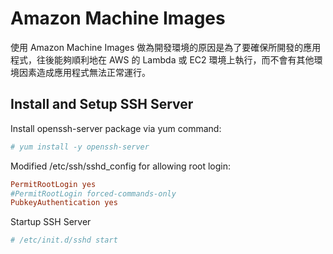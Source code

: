 # Amazon Machine Images

使用 Amazon Machine Images 做為開發環境的原因是為了要確保所開發的應用程式，往後能夠順利地在 AWS 的 Lambda 或 EC2 環境上執行，而不會有其他環境因素造成應用程式無法正常運行。

## Install and Setup SSH Server

Install openssh-server package via yum command:

``` bash
# yum install -y openssh-server
```

Modified /etc/ssh/sshd_config for allowing root login:

``` conf
PermitRootLogin yes
#PermitRootLogin forced-commands-only
PubkeyAuthentication yes
```

Startup SSH Server

``` bash
# /etc/init.d/sshd start
```

